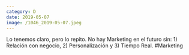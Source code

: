 ```yaml
--- 
category: D 
date: 2019-05-07 
image: /1046_2019-05-07.jpeg 
--- 
```


Lo tenemos claro, pero lo repito. No hay Marketing en el futuro sin: 1) Relación con negocio, 2) Personalización y 3) Tiempo Real. #Marketing